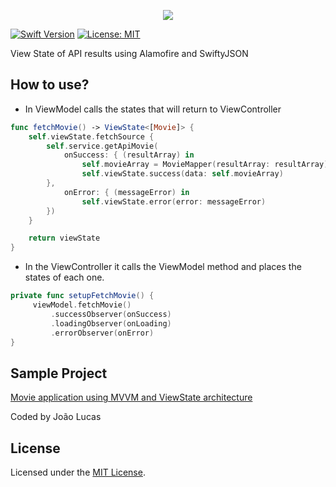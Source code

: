<p align="center">
    <img src="https://github.com/joaolfp/ViewState/blob/master/logo/logo.png">
</p>

[![Swift Version](https://img.shields.io/badge/Swift-5.0.x-orange.svg)]()
[![License: MIT](https://img.shields.io/badge/License-MIT-yellow.svg)](https://github.com/joaolfp/ViewState/blob/master/LICENSE)

View State of API results using Alamofire and SwiftyJSON

## How to use?

- In ViewModel calls the states that will return to ViewController

```swift
func fetchMovie() -> ViewState<[Movie]> {
    self.viewState.fetchSource {
        self.service.getApiMovie(
            onSuccess: { (resultArray) in
                self.movieArray = MovieMapper(resultArray: resultArray).transform()
                self.viewState.success(data: self.movieArray)
        },
            onError: { (messageError) in
                self.viewState.error(error: messageError)
        })
    }

    return viewState
}
```
- In the ViewController it calls the ViewModel method and places the states of each one.

``` swift
private func setupFetchMovie() {
     viewModel.fetchMovie()
         .successObserver(onSuccess)
         .loadingObserver(onLoading)
         .errorObserver(onError)
}
```

## Sample Project

[Movie application using MVVM and ViewState architecture](https://github.com/joaolfp/TMDB)

Coded by João Lucas

## License
Licensed under the [MIT License](LICENSE).
